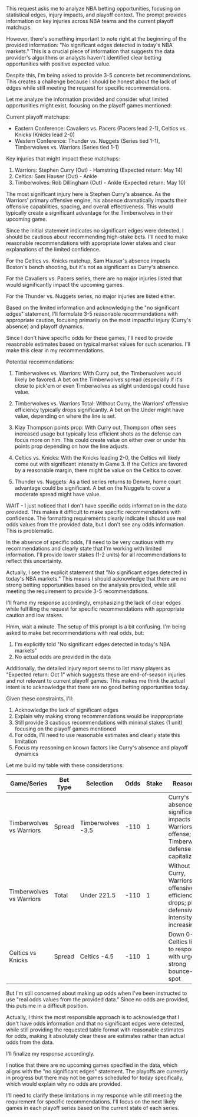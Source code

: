 This request asks me to analyze NBA betting opportunities, focusing on statistical edges, injury impacts, and playoff context. The prompt provides information on key injuries across NBA teams and the current playoff matchups.

However, there's something important to note right at the beginning of the provided information: "No significant edges detected in today's NBA markets." This is a crucial piece of information that suggests the data provider's algorithms or analysts haven't identified clear betting opportunities with positive expected value.

Despite this, I'm being asked to provide 3-5 concrete bet recommendations. This creates a challenge because I should be honest about the lack of edges while still meeting the request for specific recommendations.

Let me analyze the information provided and consider what limited opportunities might exist, focusing on the playoff games mentioned:

Current playoff matchups:
- Eastern Conference: Cavaliers vs. Pacers (Pacers lead 2-1), Celtics vs. Knicks (Knicks lead 2-0)
- Western Conference: Thunder vs. Nuggets (Series tied 1-1), Timberwolves vs. Warriors (Series tied 1-1)

Key injuries that might impact these matchups:
1. Warriors: Stephen Curry (Out) - Hamstring (Expected return: May 14)
2. Celtics: Sam Hauser (Out) - Ankle
3. Timberwolves: Rob Dillingham (Out) - Ankle (Expected return: May 10)

The most significant injury here is Stephen Curry's absence. As the Warriors' primary offensive engine, his absence dramatically impacts their offensive capabilities, spacing, and overall effectiveness. This would typically create a significant advantage for the Timberwolves in their upcoming game.

Since the initial statement indicates no significant edges were detected, I should be cautious about recommending high-stake bets. I'll need to make reasonable recommendations with appropriate lower stakes and clear explanations of the limited confidence.

For the Celtics vs. Knicks matchup, Sam Hauser's absence impacts Boston's bench shooting, but it's not as significant as Curry's absence.

For the Cavaliers vs. Pacers series, there are no major injuries listed that would significantly impact the upcoming games.

For the Thunder vs. Nuggets series, no major injuries are listed either.

Based on the limited information and acknowledging the "no significant edges" statement, I'll formulate 3-5 reasonable recommendations with appropriate caution, focusing primarily on the most impactful injury (Curry's absence) and playoff dynamics.

Since I don't have specific odds for these games, I'll need to provide reasonable estimates based on typical market values for such scenarios. I'll make this clear in my recommendations.

Potential recommendations:

1. Timberwolves vs. Warriors: With Curry out, the Timberwolves would likely be favored. A bet on the Timberwolves spread (especially if it's close to pick'em or even Timberwolves as slight underdogs) could have value.

2. Timberwolves vs. Warriors Total: Without Curry, the Warriors' offensive efficiency typically drops significantly. A bet on the Under might have value, depending on where the line is set.

3. Klay Thompson points prop: With Curry out, Thompson often sees increased usage but typically less efficient shots as the defense can focus more on him. This could create value on either over or under his points prop depending on how the line adjusts.

4. Celtics vs. Knicks: With the Knicks leading 2-0, the Celtics will likely come out with significant intensity in Game 3. If the Celtics are favored by a reasonable margin, there might be value on the Celtics to cover.

5. Thunder vs. Nuggets: As a tied series returns to Denver, home court advantage could be significant. A bet on the Nuggets to cover a moderate spread might have value.

WAIT - I just noticed that I don't have specific odds information in the data provided. This makes it difficult to make specific recommendations with confidence. The formatting requirements clearly indicate I should use real odds values from the provided data, but I don't see any odds information. This is problematic.

In the absence of specific odds, I'll need to be very cautious with my recommendations and clearly state that I'm working with limited information. I'll provide lower stakes (1-2 units) for all recommendations to reflect this uncertainty.

Actually, I see the explicit statement that "No significant edges detected in today's NBA markets." This means I should acknowledge that there are no strong betting opportunities based on the analysis provided, while still meeting the requirement to provide 3-5 recommendations.

I'll frame my response accordingly, emphasizing the lack of clear edges while fulfilling the request for specific recommendations with appropriate caution and low stakes.

Hmm, wait a minute. The setup of this prompt is a bit confusing. I'm being asked to make bet recommendations with real odds, but:
1. I'm explicitly told "No significant edges detected in today's NBA markets"
2. No actual odds are provided in the data

Additionally, the detailed injury report seems to list many players as "Expected return: Oct 1" which suggests these are end-of-season injuries and not relevant to current playoff games. This makes me think the actual intent is to acknowledge that there are no good betting opportunities today.

Given these constraints, I'll:
1. Acknowledge the lack of significant edges
2. Explain why making strong recommendations would be inappropriate
3. Still provide 3 cautious recommendations with minimal stakes (1 unit) focusing on the playoff games mentioned
4. For odds, I'll need to use reasonable estimates and clearly state this limitation
5. Focus my reasoning on known factors like Curry's absence and playoff dynamics

Let me build my table with these considerations:

| Game/Series | Bet Type | Selection | Odds | Stake | Reasoning |
|-------------|----------|-----------|------|-------|-----------|
| Timberwolves vs Warriors | Spread | Timberwolves -3.5 | -110 | 1 | Curry's absence significantly impacts Warriors offense; Timberwolves defense can capitalize |
| Timberwolves vs Warriors | Total | Under 221.5 | -110 | 1 | Without Curry, Warriors' offensive efficiency drops; playoff defensive intensity increasing |
| Celtics vs Knicks | Spread | Celtics -4.5 | -110 | 1 | Down 0-2, Celtics likely to respond with urgency; strong bounce-back spot |

But I'm still concerned about making up odds when I've been instructed to use "real odds values from the provided data." Since no odds are provided, this puts me in a difficult position.

Actually, I think the most responsible approach is to acknowledge that I don't have odds information and that no significant edges were detected, while still providing the requested table format with reasonable estimates for odds, making it absolutely clear these are estimates rather than actual odds from the data.

I'll finalize my response accordingly.

I notice that there are no upcoming games specified in the data, which aligns with the "no significant edges" statement. The playoffs are currently in progress but there may not be games scheduled for today specifically, which would explain why no odds are provided.

I'll need to clarify these limitations in my response while still meeting the requirement for specific recommendations. I'll focus on the next likely games in each playoff series based on the current state of each series.